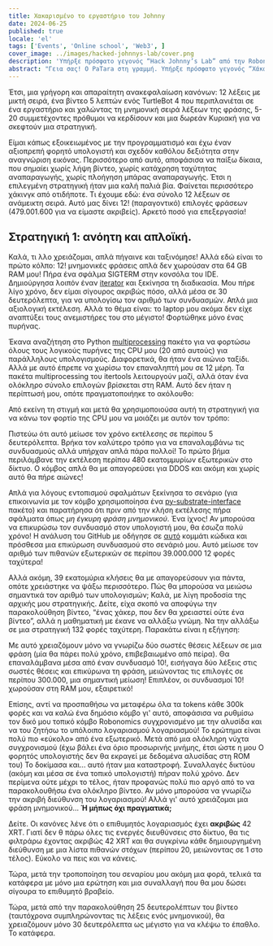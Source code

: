 ```yaml
---
title: Χακαρισμένο το εργαστήριο του Johnny
date: 2024-06-25
published: true
locale: 'el'
tags: ['Events', 'Online school', 'Web3', ]
cover_image: ../images/hacked-johnnys-lab/cover.png
description: 'Υπήρξε πρόσφατο γεγονός “Hack Johnny’s Lab” από την Robonomics και πιστεύω ότι το χάκαρα με έναν τρόπο! Εκτός από την πρώτη προσπάθεια που έχασα λόγω παρεξήγησης των κανόνων, κέρδισα σε κάθε γύρο που συμμετείχα και εδώ είναι μια σύντομη ιστορία “πώς να”.'
abstract: "Γεια σας! Ο PaTara στη γραμμή. Υπήρξε πρόσφατο γεγονός “Χάκαρε το εργαστήριο του Johnny” από την Robonomics και πιστεύω ότι το χάκαρα με κάποιον τρόπο! Εκτός από την πρώτη προσπάθεια που έχασα λόγω παρεξήγησης των κανόνων, κέρδισα σε κάθε γύρο που συμμετείχα και εδώ είναι μια σύντομη ιστορία “πώς να”. "
---
```


Έτσι, μια γρήγορη και απαραίτητη ανακεφαλαίωση κανόνων: 12 λέξεις με μικτή σειρά, ένα βίντεο 5 λεπτών ενός TurtleBot 4 που περιπλανιέται σε ένα εργαστήριο
και χαλώντας τη μνημονική σειρά λέξεων της φράσης, 5-20 συμμετέχοντες πρόθυμοι να κερδίσουν και μια δωρεάν Κυριακή για να σκεφτούν μια στρατηγική.

<rb-image zoom src="./images/hacked-johnnys-lab/0.png" alt="Game Interface" />

Είμαι κάπως εξοικειωμένος με την προγραμματισμό και έχω έναν αξιοπρεπή φορητό υπολογιστή και σχεδόν καθόλου δεξιότητα στην αναγνώριση εικόνας. Περισσότερο από αυτό, 
αποφάσισα να παίξω δίκαια, που σημαίει χωρίς λήψη βίντεο, χωρίς κατάχρηση ταχύτητας αναπαραγωγής, χωρίς πλοήγηση μπάρας αναπαραγωγής. 
Έτσι η επιλεγμένη στρατηγική ήταν μια καλή παλιά βία. Φαίνεται περισσότερο χάκινγκ από οτιδήποτε.
Τι έχουμε εδώ: ένα σύνολο 12 λέξεων σε ανάμεικτη σειρά. Αυτό μας δίνει 12! (παραγοντικό) επιλογές φράσεων 
(479.001.600 για να είμαστε ακριβείς). Αρκετό ποσό για επεξεργασία!


## Στρατηγική 1: ανόητη και απλοϊκή.

Καλά, τι λλο χρειάζομαι, απλά πήγαινε και ταξινόμησε! Αλλά εδώ είναι το πρώτο κόλπο: 12! μνημονικές φράσεις απλά δεν χωρούσαν 
στα 64 GB RAM μου! Πήρα ένα σφάλμα SIGTERM στην κονσόλα του IDE. 
Δημιούργησα λοιπόν έναν [iterator](https://docs.python.org/3/library/itertools.html#itertools.permutations) και ξεκίνησα τη διαδικασία.
Μου πήρε λίγο χρόνο, δεν είμαι σίγουρος ακριβώς πόσο, αλλά μέσα σε 30 δευτερόλεπτα, για να υπολογίσω τον αριθμό των συνδυασμών.
Απλά μια αξιολογική εκτέλεση. Αλλά το θέμα είναι: το laptop μου ακόμα δεν είχε αναπτύξει τους ανεμιστήρες του στο μέγιστο! Φορτώθηκε μόνο ένας πυρήνας. 

Έκανα αναζήτηση στο Python [multiprocessing](https://docs.python.org/3/library/multiprocessing.html) πακέτο για να φορτώσω όλους 
τους λογικούς πυρήνες της CPU μου (20 από αυτούς) για παράλληλους υπολογισμούς. Διαφορετικά, θα ήταν ένα αιώνιο ταξίδι. 
Αλλά με αυτό έπρεπε να χωρίσω τον επαναληπτή μου σε 12 μέρη. Τα πακέτα multiprocessing του itertools λειτουργούν μαζί, 
αλλά όταν ένα ολόκληρο σύνολο επιλογών βρίσκεται στη RAM. Αυτό δεν ήταν η περίπτωσή μου, οπότε πραγματοποιήηκε το ακόλουθο:

<rb-image zoom src="./images/hacked-johnnys-lab/1.png" alt="Parallelizing"/>


Από εκείνη τη στιγμή και μετά θα χρησιμοποιούσα αυτή τη στρατηγική για να κάνω τον φορτίο της CPU μου να μοιάζει με αυτόν τον τρόπο:

<rb-image zoom src="./images/hacked-johnnys-lab/1_1.png" alt="CPU Load"/>


Πιστεύω ότι αυτό μείωσε τον χρόνο εκτέλεσης σε περίπου 5 δευτερόλεπτα. Βρήκα τον καλύτερο τρόπο για να επαναλαμβάνω 
τις συνδυασμούς αλλά υπήρχαν απλά πάρα πολλοί! Το πρώτο βήμα περιλάμβανε την εκτέλεση περίπου 480 εκατομμυρίων 
εξωτερικών στο δίκτυο. Ο κόμβος απλά θα με απαγορεύσει για DDOS και ακόμη και χωρίς αυτό θα πήρε αιώνες!

<rb-image zoom src="./images/hacked-johnnys-lab/2.png" alt="1st Attempt"/>


Απλά για λόγους εντοπισμού σφαλμάτων ξεκίνησα το σενάριο (για επικοινωνία με τον κόμβο χρησιμοποίησα ένα 
[py-substrate-interface](https://pypi.org/project/substrate-interface/1.0.3/) πακέτο) και παρατήρησα ότι πριν από την κλήση 
εκτέλεσης πήρα σφάλματα όπως _μη έγκυρη φράση μνημονικού_. Ένα ίχνος! Αν μπορούσα να επικυρώσω τον συνδυασμό στον υπολογιστή μου, 
θα έσωζα πολύ χρόνο! Η ανάλυση του GitHub με οδήγησε σε 
[αυτό](https://github.com/polkascan/py-substrate-interface/blob/master/substrateinterface/keypair.py#L170) 
κομμάτι κώδικα και πρόσθεσα μια επικύρωση συνδυασμού στο σενάριό μου. Αυτό μείωσε τον αριθμό των πιθανών εξωτερικών
σε περίπου 39.000.000 12 φορές ταχύτερα!

<rb-image zoom src="./images/hacked-johnnys-lab/3.png" alt="2nd Attempt"/>


Αλλά ακόμη, 39 εκατομύρια κλήσεις θα με απαγορεύσουν για πάντα, οπότε χρειάστηκε να ψάξω περισσότερο. Πώς θα μπορούσα 
να μειώσω σημαντικά τον αριθμό των υπολογισμών; Καλά, με λίγη προδοσία της αρχικής μου στρατηγικής. Δείτε, είχα σκοπό να αποφύγω την παρακολούθηση βίντεο, 
“ένας χάκερ, που δεν θα χρειαστεί ούτε ένα βίντεο”, αλλά η μαθηματική με έκανε να αλλάξω γνώμη. Να την αλλάξω σε μια στρατηγική 132 φορές ταχύτερη. 
Παρακάτω είναι η εξήγηση:

<rb-image zoom src="./images/hacked-johnnys-lab/4.png" alt="2 Words Insertion"/>


Με αυτό χρειαζόμουν μόνο να γνωρίζω δύο σωστές θέσεις λέξεων σε μια φράση (μία θα πάρει πολύ χρόνο, επιβεβαιωμένο από πείρα). 
Θα επαναλάμβανα μέσα από έναν συνδυασμό 10!, εισήγαγα δύο λέξεις στις σωστές θέσεις και επικύρωνα τη φράση, 
μειώνοντας τις επιλογές σε περίπου 300.000, μια σημαντική μείωση! Επιπλέον, οι συνδυασμοί 10! χωρούσαν στη RAM μου, εξαιρετικό!

<rb-image zoom src="./images/hacked-johnnys-lab/5.png" alt="3rd Attempt"/>


Επίσης, αντί να προσπαθήσω να μεταφέρω όλα τα tokens κάθε 300k φορές και να καλώ ένα δημόσιο κόμβο γι' αυτό, αποφάσισα να ρυθμίσω 
τον δικό μου τοπικό κόμβο Robonomics συγχρονισμένο με την αλυσίδα και να του ζητήσω το υπόλοιπο λογαριασμού λογαριασμού! 
Το ερώτημα είναι πολύ πιο «εύκολο» από ένα εξωτερικό. Μετά από μια ολόκληρη νύχτα συγχρονισμού (έχω βάλει ένα όριο προσωρινής μνήμης, έτσι ώστε η μου
Ο φορητός υπολογιστής δεν θα εκραγεί με δεδομένα αλυσίδας στη ROM του) Το δοκίμασα και... αυτό ήταν μια καταστροφή. Συναλλαγές δικτύου
(ακόμη και μέσα σε ένα τοπικό υπολογιστή) πήραν πολύ χρόνο. Δεν περίμενα ούτε μέχρι το τέλος, ήταν προφανώς πολύ πιο αργό από 
το να παρακολουθήσω ένα ολόκληρο βίντεο. Αν μόνο μπορούσα να γνωρίζω την ακριβή διεύθυνση του λογαριασμού! Αλλά γι' αυτό χρειάζομαι μια φράση μνημονικού… **Ή μήπως όχι πραγματικά;**

Δείτε. Οι κανόνες λένε ότι ο επιθυμητός λογαριασμός έχει **ακριβώς** 42 XRT. Γιατί δεν θ πάρω όλες τις ενεργές διευθύνσεις στο δίκτυο,
θα τις φιλτράρω έχοντας ακριβώς 42 XRT και θα συγκρίνω κάθε δημιουργημένη διεύθυνση με μια λίστα πιθανών στόχων 
(περίπου 20, μειώνοντας σε 1 στο τέλος). Εύκολο να πεις και να κάνεις. 

Τώρα, μετά την τροποποίηση του σεναρίου μου ακόμη μια φορά, τελικά τα κατάφερα με μόνο μια ερώτηση και μια συναλλαγή που θα μου 
δώσει σίγουρα το επιθυμητό βραβείο.

<rb-image zoom src="./images/hacked-johnnys-lab/6.png" alt="4th Attempt"/>


Τώρα, μετά από την παρακολούθηση 25 δευτερολέπτων του βίντεο (ταυτόχρονα συμπληρώνοντας τις λέξεις ενός μνημονικού), 
θα χρειαζόμουν μόνο 30 δευτερόλεπτα ως μέγιστο για να κλέψω το έπαθλο. Το κατάφερα.

<rb-image zoom src="./images/hacked-johnnys-lab/7.png" alt="Discord Bot Notification"/>



